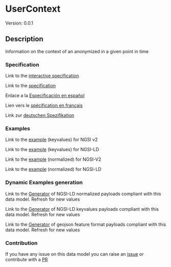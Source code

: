 # UserContext
Version: 0.0.1

## Description 

Information on the context of an anonymized in a given point in time
### Specification

Link to the [interactive specification](https://swagger.lab.fiware.org/?url=https://raw.githubusercontent.com/smart-data-models/dataModel.User/master/UserContext/swagger.yaml)

Link to the [specification](https://github.com/smart-data-models/dataModel.User/blob/master/UserContext/doc/spec.md)

Enlace a la [Especificación en español](https://github.com/smart-data-models/dataModel.User/blob/master/UserContext/doc/spec_ES.md)

Lien vers le [spécification en français](https://github.com/smart-data-models/dataModel.User/blob/master/UserContext/doc/spec_FR.md)

Link zur [deutschen Spezifikation](https://github.com/smart-data-models/dataModel.User/blob/master/UserContext/doc/spec_DE.md)
### Examples

Link to the [example](https://github.com/smart-data-models/dataModel.User/blob/master/UserContext/examples/example.json) (keyvalues) for NGSI v2

Link to the [example](https://github.com/smart-data-models/dataModel.User/blob/master/UserContext/examples/example.jsonld) (keyvalues) for NGSI-LD

Link to the [example](https://github.com/smart-data-models/dataModel.User/blob/master/UserContext/examples/example-normalized.json) (normalized) for NGSI-V2

Link to the [example](https://github.com/smart-data-models/dataModel.User/blob/master/UserContext/examples/example-normalized.jsonld) (normalized) for NGSI-LD
### Dynamic Examples generation

Link to the [Generator](https://smartdatamodels.org/extra/ngsi-ld_generator.php?schemaUrl=https://raw.githubusercontent.com/smart-data-models/dataModel.User/master/UserContext/schema.json&email=info@smartdatamodels.org) of NGSI-LD normalized payloads compliant with this data model. Refresh for new values

Link to the [Generator](https://smartdatamodels.org/extra/ngsi-ld_generator_keyvalues.php?schemaUrl=https://raw.githubusercontent.com/smart-data-models/dataModel.User/master/UserContext/schema.json&email=info@smartdatamodels.org) of NGSI-LD keyvalues payloads compliant with this data model. Refresh for new values

Link to the [Generator](https://smartdatamodels.org/extra/geojson_features_generator_v1.0.php?schemaUrl=https://raw.githubusercontent.com/smart-data-models/dataModel.User/master/UserContext/schema.json&email=info@smartdatamodels.org) of geojson feature format payloads compliant with this data model. Refresh for new values
### Contribution

 If you have any issue on this data model you can raise an [issue](https://github.com/smart-data-models/dataModel.User/issues)  or contribute with a [PR](https://github.com/smart-data-models/dataModel.User/pulls)
